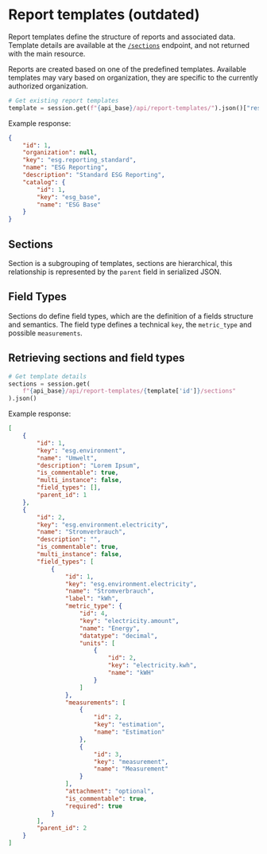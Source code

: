 # Report templates (outdated)

Report templates define the structure of reports and associated data. Template
details are available at the [`/sections`](https://demo.openesg.de/api/schema/docs/#/report-templates/report_templates_sections_retrieve) <!-- markdownlint-disable-line MD013 -->
endpoint, and not returned with the main resource.

Reports are created based on one of the predefined templates. Available
templates may vary based on organization, they are specific to the currently
authorized organization.

```python
# Get existing report templates
template = session.get(f"{api_base}/api/report-templates/").json()["results"][0]
```

Example response:

```json
{
    "id": 1,
    "organization": null,
    "key": "esg.reporting_standard",
    "name": "ESG Reporting",
    "description": "Standard ESG Reporting",
    "catalog": {
        "id": 1,
        "key": "esg_base",
        "name": "ESG Base"
    }
}
```

## Sections

Section is a subgrouping of templates, sections are hierarchical, this
relationship is represented by the `parent` field in serialized JSON.

## Field Types

Sections do define field types, which are the definition of a fields structure
and semantics. The field type defines a technical `key`, the `metric_type` and
possible `measurements`.

## Retrieving sections and field types

```python
# Get template details
sections = session.get(
    f"{api_base}/api/report-templates/{template['id']}/sections"
).json()
```

Example response:

```json
[
    {
        "id": 1,
        "key": "esg.environment",
        "name": "Umwelt",
        "description": "Lorem Ipsum",
        "is_commentable": true,
        "multi_instance": false,
        "field_types": [],
        "parent_id": 1
    },
    {
        "id": 2,
        "key": "esg.environment.electricity",
        "name": "Stromverbrauch",
        "description": "",
        "is_commentable": true,
        "multi_instance": false,
        "field_types": [
            {
                "id": 1,
                "key": "esg.environment.electricity",
                "name": "Stromverbrauch",
                "label": "kWh",
                "metric_type": {
                    "id": 4,
                    "key": "electricity.amount",
                    "name": "Energy",
                    "datatype": "decimal",
                    "units": [
                        {
                            "id": 2,
                            "key": "electricity.kwh",
                            "name": "kWH"
                        }
                    ]
                },
                "measurements": [
                    {
                        "id": 2,
                        "key": "estimation",
                        "name": "Estimation"
                    },
                    {
                        "id": 3,
                        "key": "measurement",
                        "name": "Measurement"
                    }
                ],
                "attachment": "optional",
                "is_commentable": true,
                "required": true
            }
        ],
        "parent_id": 2
    }
]
```
